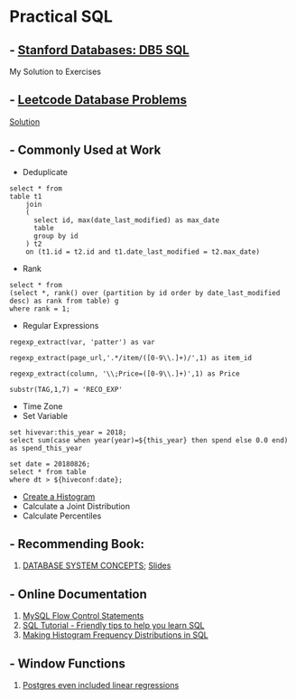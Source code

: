# Practical SQL
## - [Stanford Databases: DB5 SQL](https://lagunita.stanford.edu/courses/DB/SQL/SelfPaced/courseware/ch-sql/seq-exercise-sql_social_query_core/)
My Solution to Exercises
## - [Leetcode Database Problems](https://leetcode.com/problemset/database/)
[Solution](https://github.com/qw924/practicalSQL/tree/master/leetcode)

## - Commonly Used at Work
- Deduplicate 
```
select * from 
table t1
    join
    (
      select id, max(date_last_modified) as max_date
      table
      group by id
    ) t2
    on (t1.id = t2.id and t1.date_last_modified = t2.max_date)
```
- Rank
```
select * from 
(select *, rank() over (partition by id order by date_last_modified desc) as rank from table) g
where rank = 1; 
```
- Regular Expressions
```
regexp_extract(var, 'patter') as var
```
```
regexp_extract(page_url,'.*/item/([0-9\\.]+)/',1) as item_id
```
```
regexp_extract(column, '\\;Price=([0-9\\.]+)',1) as Price
```
```
substr(TAG,1,7) = 'RECO_EXP'
```
- Time Zone
- Set Variable
```
set hivevar:this_year = 2018;
select sum(case when year(year)=${this_year} then spend else 0.0 end) as spend_this_year
```
```
set date = 20180826;
select * from table
where dt > ${hiveconf:date};
```
- [Create a Histogram](https://github.com/qw924/practicalSQL/blob/master/CreatingHistogram.md)
- Calculate a Joint Distribution
- Calculate Percentiles
## - Recommending Book: 
1. [DATABASE SYSTEM CONCEPTS](https://kakeboksen.td.org.uit.no/Database%20System%20Concepts%206th%20edition.pdf); [Slides](http://codex.cs.yale.edu/avi/db-book/db6/slide-dir/index.html)

## - Online Documentation
1. [MySQL Flow Control Statements](https://dev.mysql.com/doc/refman/5.7/en/flow-control-statements.html)
2. [SQL Tutorial - Friendly tips to help you learn SQL](http://www.wagonhq.com/sql-tutorial)
3. [Making Histogram Frequency Distributions in SQL](http://www.silota.com/docs/recipes/sql-histogram-summary-frequency-distribution.html)

## - Window Functions
1. [Postgres even included linear regressions](https://www.postgresql.org/docs/9.4/static/functions-aggregate.html)
